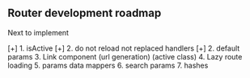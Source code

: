 ## Router development roadmap

Next to implement

[+] 1. isActive
[+] 2. do not reload not replaced handlers
[+] 2. default params
3. Link component 
  (url generation)
  (active class)
4. Lazy route loading
5. params data mappers
6. search params
7. hashes

